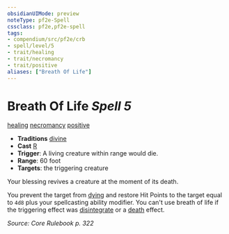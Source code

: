 ```yaml
---
obsidianUIMode: preview
noteType: pf2e-Spell
cssclass: pf2e,pf2e-spell
tags:
- compendium/src/pf2e/crb
- spell/level/5
- trait/healing
- trait/necromancy
- trait/positive
aliases: ["Breath Of Life"]
---
```

# Breath Of Life *Spell 5*   
[healing](rules/traits/healing.md "Healing Effect Trait")  [necromancy](rules/traits/necromancy.md "Necromancy School Trait")  [positive](rules/traits/positive.md "Positive Energy & Element Trait")  

- **Traditions** [divine](rules/traits/divine.md "Divine Tradition Trait")
- **Cast** [R](rules/core-rulebook/chapter-9-playing-the-game.md#Actions "Reaction") 
- **Trigger**: A living creature within range would die.
- **Range**: 60 foot
- **Targets**: the triggering creature

Your blessing revives a creature at the moment of its death.

You prevent the target from [dying](rules/conditions.md#Dying) and restore Hit Points to the target equal to `4d8` plus your spellcasting ability modifier. You can't use breath of life if the triggering effect was [disintegrate](compendium/spells/disintegrate.md) or a [death](rules/traits/death.md "Death Effect Trait") effect.

*Source: Core Rulebook p. 322*